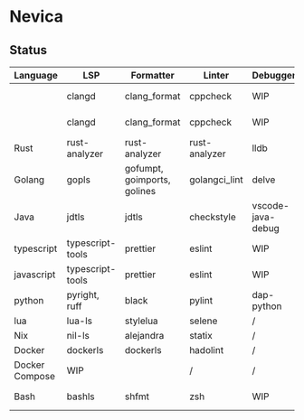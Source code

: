 # Nevica

## Status

| Language                                | LSP              | Formatter                   | Linter        | Debugger          | Support  |
| --------------------------------------- | ---------------- | --------------------------- | ------------- | ----------------- | -------- |
| <i class="devicon-c-plain"></i>         | clangd           | clang_format                | cppcheck      | WIP               | No Debug |
| <i class="devicon-cplusplus-plain"></i> | clangd           | clang_format                | cppcheck      | WIP               | No Debug |
| Rust                                    | rust-analyzer    | rust-analyzer               | rust-analyzer | lldb              | Complete |
| Golang                                  | gopls            | gofumpt, goimports, golines | golangci_lint | delve             | Complete |
| Java                                    | jdtls            | jdtls                       | checkstyle    | vscode-java-debug | Complete |
| typescript                              | typescript-tools | prettier                    | eslint        | WIP               | No Debug |
| javascript                              | typescript-tools | prettier                    | eslint        | WIP               | No Debug |
| python                                  | pyright, ruff    | black                       | pylint        | dap-python        | Complete |
| lua                                     | lua-ls           | stylelua                    | selene        | /                 | Complete |
| Nix                                     | nil-ls           | alejandra                   | statix        | /                 | Complete |
| Docker                                  | dockerls         | dockerls                    | hadolint      | /                 | Complete |
| Docker Compose                          | WIP              |                             | /             | /                 | WIP      |
| Bash                                    | bashls           | shfmt                       | zsh           | WIP               | No Debug |
